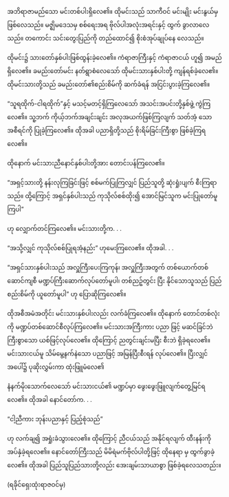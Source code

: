အဘိရာဇာမည်သော မင်းတစ်ပါးရှိလေ၏။ ထိုမင်းသည် သာကီဝင် မင်းမျိုး မင်းနွယ်မှ ဖြစ်လေသည်။ မဇ္ဈိမဒေသမှ စစ်ရေးအရ ဗိုလ်ပါအလုံးအရင်းနှင့် ထွက် ခွာလာလေသည်။ တကောင်း သင်းတွေးပြည်ကို တည်ထောင်၍ စိုးစံအုပ်ချုပ်နေ လေသည်။

ထိုမင်း၌ သားတော်နှစ်ပါးဖြစ်ထွန်းခဲ့လေ၏။ ကံရာဇာကြီးနှင့် ကံရာဇာငယ် ဟူ၍ အမည်ရှိလေ၏။ ခမည်းတော်မင်း နတ်ရွာစံလေသော် ထိုမင်းသားနှစ်ပါးတို့ ကျန်ရစ်ခဲ့လေ၏။ ထိုမင်းသားတို့သည် ခမည်းတော်၏စည်းစိမ်ကို ဆက်ခံရန် အငြင်းပွားခဲ့ကြလေ၏။

“သူရထိုက်-ငါရထိုက်”နှင့် မသင့်မတင့်ရှိကြလေသော် အသင်းအပင်းတို့နှစ်ဖွဲ့ ကွဲကြလေ၏။ သူ့ဘက် ကိုယ့်ဘက်အချင်းချင်း အလုအယက်ဖြစ်ကြလျက် သတ်အံ့ သော အစီရင်ကို ပြုခဲ့ကြလေ၏။ ထိုအခါ ပညာရှိတို့သည် စိုးရိမ်ခြင်းကြီးစွာ ဖြစ်ခဲ့ကြရလေ၏။

ထိုနောက် မင်းသားညီနောင်နှစ်ပါးတို့အား တောင်းပန်ကြလေ၏။

“အရှင့်သားတို့ နန်းလုကြခြင်းဖြင့် စစ်မက်ပြုကြလျှင် ပြည်သူတို့ ဆုံးရှုံးပျက် စီးကြရာသည်။ ထို့ကြောင့် အရှင်နှစ်ပါးသည် ကုသိုလ်စစ်ထိုး၍ အောင်မြင်သူက မင်းပြုတော်မူကြပါ”

ဟု လျှောက်တင်ကြလေ၏။ မင်းသားတို့က. . .

“အသို့လျှင် ကုသိုလ်စစ်ပြုရအံ့နည်း” ဟုမေးကြလေ၏။ ထိုအခါ. . .

“အရှင်သားနှစ်ပါးသည် အလှူကြီးပေးကြကုန်၊ အလှူကြီးအတွက် တစ်ယောက်တစ်ဆောင်ကျစီ မဏ္ဍပ်ကြီးဆောက်လုပ်တော်မူပါ၊ တစ်ညဉ့်တွင်း ပြီး နိုင်သောသူသည် ပြည်စည်းစိမ်ကို ယူတော်မူပါ” ဟု ပြောဆိုကြလေ၏။

ထိုအစီအမံအတိုင်း မင်းသားနှစ်ပါးလည်း လက်ခံကြလေ၏။ ထိုနောက် တောင်တစ်လုံးကို မဏ္ဍပ်တစ်ဆောင်စီလုပ်ကြလေ၏။ မင်းသားအကြီးကား ပညာ ဖြင့် မဆင်ခြင်ဘဲ ကြီးစွာသော ယစ်ဖြင့်လုပ်လေ၏။ ထိုကြောင့် ညတွင်းချင်းမပြီး စီးဘဲ ရှိခဲ့ရလေ၏။ မင်းသားငယ်မူ သိမ်မွေ့နက်နဲသော ပညာဖြင့် အမြန်ပြီးစီးရန် လုပ်လေ၏။ ပြီးလျှင် အပေါ်၌ ပုဆိုးလွှမ်းကာ ထုံးဖြူမံလေ၏

နံနက်မိုးသောက်လေသော် မင်းသားငယ်၏ မဏ္ဍပ်မှာ ဖွေးဖွေးဖြူလျက်တွေ့မြင်ရလေ၏။ ထိုအခါ နောင်တော်က. . .

“ငါ့ညီကား ဘုန်းပညာနှင့် ပြည့်စုံသည်”

ဟု လက်ချ၍ အရှုံးခံသွားလေ၏။ ထိုကြောင့် ညီငယ်သည် အနိုင်ရလျက် ထီးနန်းကို အပ်နှံခဲ့ရလေ၏။ နောင်တော်ကြီးသည် မိမိရဲမက်ဗိုလ်ပါတို့ဖြင့် ထိုနေရာ မှ ထွက်ခွာခဲ့လေ၏။ ထိုအခါ ပြည်သူပြည်သားတို့လည်း အေးချမ်းသာယာစွာ ဖြစ်ခဲ့ရလေသတည်း။

(ရခိုင်ရှေးထုံးရာဇဝင်မှ)